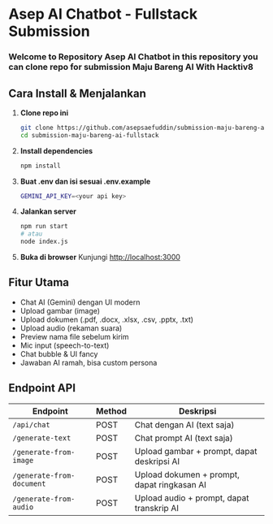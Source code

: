 # Asep AI Chatbot - Fullstack Submission

### Welcome to Repository Asep AI Chatbot in this repository you can clone repo for submission Maju Bareng AI With Hacktiv8 

## Cara Install & Menjalankan

1. **Clone repo ini**
	```bash
	git clone https://github.com/asepsaefuddin/submission-maju-bareng-ai-fullstack.git
	cd submission-maju-bareng-ai-fullstack
	```
2. **Install dependencies**
	```bash
	npm install
	```
3. **Buat .env dan isi sesuai .env.example**
	```bash
	GEMINI_API_KEY=<your api key>
	```
4. **Jalankan server**
	```bash
	npm run start
	# atau
	node index.js
	```
5. **Buka di browser**
	Kunjungi [http://localhost:3000](http://localhost:3000)

## Fitur Utama

- Chat AI (Gemini) dengan UI modern
- Upload gambar (image)
- Upload dokumen (.pdf, .docx, .xlsx, .csv, .pptx, .txt)
- Upload audio (rekaman suara)
- Preview nama file sebelum kirim
- Mic input (speech-to-text)
- Chat bubble & UI fancy
- Jawaban AI ramah, bisa custom persona

## Endpoint API

| Endpoint                  | Method | Deskripsi                                    |
|--------------------------|--------|-----------------------------------------------|
| `/api/chat`              | POST   | Chat dengan AI (text saja)                    |
| `/generate-text`       | POST   | Chat prompt AI (text saja)               |
| `/generate-from-image`   | POST   | Upload gambar + prompt, dapat deskripsi AI    |
| `/generate-from-document`| POST   | Upload dokumen + prompt, dapat ringkasan AI   |
| `/generate-from-audio`   | POST   | Upload audio + prompt, dapat transkrip AI     |
